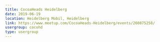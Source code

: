 ```yaml
---
title: CocoaHeads Heidelberg
date: 2019-06-19
location: Heidelberg Mobil, Heidelberg
link: https://www.meetup.com/CocoaHeads-Heidelberg/events/260875258/
usergroup: cocohd
type: usergroup
---
```

